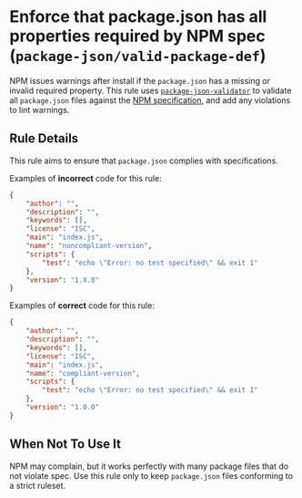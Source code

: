 # Enforce that package.json has all properties required by NPM spec (`package-json/valid-package-def`)

<!-- end auto-generated rule header -->

NPM issues warnings after install if the `package.json` has a missing or
invalid required property. This rule uses [`package-json-validator`][pjv] to
validate all `package.json` files against the [NPM specification][npm-spec],
and add any violations to lint warnings.

## Rule Details

This rule aims to ensure that `package.json` complies with specifications.

Examples of **incorrect** code for this rule:

```json
{
	"author": "",
	"description": "",
	"keywords": [],
	"license": "ISC",
	"main": "index.js",
	"name": "noncompliant-version",
	"scripts": {
		"test": "echo \"Error: no test specified\" && exit 1"
	},
	"version": "1.X.0"
}
```

Examples of **correct** code for this rule:

```json
{
	"author": "",
	"description": "",
	"keywords": [],
	"license": "ISC",
	"main": "index.js",
	"name": "compliant-version",
	"scripts": {
		"test": "echo \"Error: no test specified\" && exit 1"
	},
	"version": "1.0.0"
}
```

## When Not To Use It

NPM may complain, but it works perfectly with many package files that do not
violate spec. Use this rule only to keep `package.json` files conforming to a
strict ruleset.

[pjv]: https://github.com/gorillamania/package.json-validator
[npm-spec]: https://docs.npmjs.com/files/package.json
